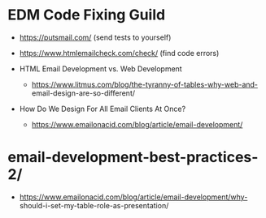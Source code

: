 
# EDM Code Fixing Guild
* https://putsmail.com/ (send tests to yourself)
* https://www.htmlemailcheck.com/check/ (find code errors)

* HTML Email Development vs. Web Development
  * https://www.litmus.com/blog/the-tyranny-of-tables-why-web-and- email-design-are-so-different/
* How Do We Design For All Email Clients At Once?
  * https://www.emailonacid.com/blog/article/email-development/
# email-development-best-practices-2/
  * https://www.emailonacid.com/blog/article/email-development/why- should-i-set-my-table-role-as-presentation/
